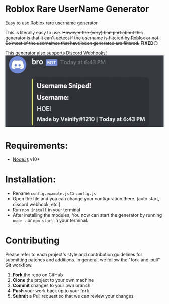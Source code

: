 # Roblox Rare UserName Generator
Easy to use Roblox rare username generator

This is literally easy to use. ~~However the (very) bad part about this generator is that it can't detect if the username is filtered by Roblox or not. So most of the usernames that have been generated are filtered.~~ **FIXED**😏

This generator also supports Discord Webhooks!
![Discord Webhook support](sexy-image.jpg)
# Requirements:
 - [Node.js](https://nodejs.org/en/download/) v10+
# Installation:
 - Rename `config.example.js` to `config.js`
 - Open the file and you can change your configuration there. (auto start, discord webhook, etc.)
 - Run `npm install` in your terminal
 - After installing the modules, You now can start the generator by running `node .` or `npm start` in your terminal.

# Contributing
Please refer to each project's style and contribution guidelines for submitting patches and additions. In general, we follow the "fork-and-pull" Git workflow.

1. **Fork** the repo on GitHub
2. **Clone** the project to your own machine
3. **Commit** changes to your own branch
4. **Push** your work back up to your fork
5. **Submit** a Pull request so that we can review your changes
